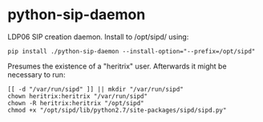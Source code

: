 python-sip-daemon
==============

LDP06 SIP creation daemon. Install to /opt/sipd/ using:

    pip install ./python-sip-daemon --install-option="--prefix=/opt/sipd"

Presumes the existence of a "heritrix" user. Afterwards it might be necessary to run:

	[[ -d "/var/run/sipd" ]] || mkdir "/var/run/sipd"
	chown heritrix:heritrix "/var/run/sipd"
	chown -R heritrix:heritrix "/opt/sipd"
	chmod +x "/opt/sipd/lib/python2.7/site-packages/sipd/sipd.py"

